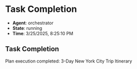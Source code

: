# Task Completion

- **Agent**: orchestrator
- **State**: running
- **Time**: 3/25/2025, 8:25:10 PM

## Task Completion

Plan execution completed: 3-Day New York City Trip Itinerary

